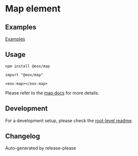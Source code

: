 # Map element

## Examples

[Examples](https://eox-a.github.io/EOxElements/elements/map/examples/index.html)

## Usage

```
npm install @eox/map
```

```
import "@eox/map"

<eox-map></eox-map>
```

Please refer to the [map docs](https://eox-a.github.io/EOxElements/?path=/docs/elements-eox-map--docs) for more details.

## Development

For a development setup, please check the [root-level readme](../../README.md).

## Changelog

Auto-generated by release-please
